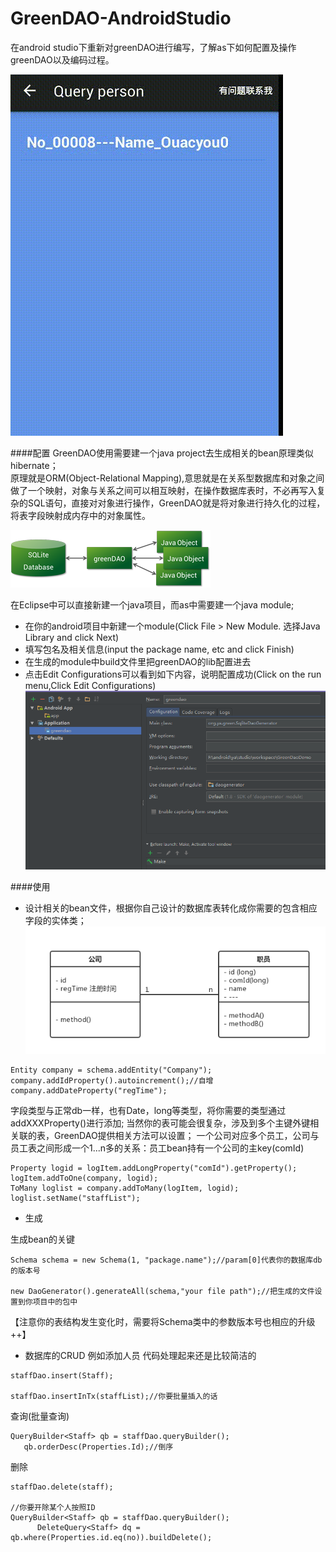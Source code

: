 # GreenDAO-AndroidStudio
在android studio下重新对greenDAO进行编写，了解as下如何配置及操作greenDAO以及编码过程。

![](/res/dis.gif)


####配置
GreenDAO使用需要建一个java project去生成相关的bean原理类似hibernate；<br/>
原理就是ORM(Object-Relational Mapping),意思就是在关系型数据库和对象之间做了一个映射，对象与关系之间可以相互映射，在操作数据库表时，不必再写入复杂的SQL语句，直接对对象进行操作，GreenDAO就是将对象进行持久化的过程，将表字段映射成内存中的对象属性。

![](/res/greenDAO.png)

在Eclipse中可以直接新建一个java项目，而as中需要建一个java module;
 * 在你的android项目中新建一个module(Click File > New Module. 选择Java Library and click Next)
 * 填写包名及相关信息(input the package name, etc and click Finish)
 * 在生成的module中build文件里把greenDAO的lib配置进去
 * 点击Edit Configurations可以看到如下内容，说明配置成功(Click on the run menu,Click Edit Configurations)
![](/res/config.png)

####使用
* 设计相关的bean文件，根据你自己设计的数据库表转化成你需要的包含相应字段的实体类；
![](/res/uml.png)

```
Entity company = schema.addEntity("Company");
company.addIdProperty().autoincrement();//自增
company.addDateProperty("regTime");
```
字段类型与正常db一样，也有Date，long等类型，将你需要的类型通过addXXXProperty()进行添加;
当然你的表可能会很复杂，涉及到多个主键外键相关联的表，GreenDAO提供相关方法可以设置；
一个公司对应多个员工，公司与员工表之间形成一个1...n多的关系：员工bean持有一个公司的主key(comId)
```
Property logid = logItem.addLongProperty("comId").getProperty();
logItem.addToOne(company, logid);
ToMany loglist = company.addToMany(logItem, logid);
loglist.setName("staffList");
```
 * 生成
 
生成bean的关键
```
Schema schema = new Schema(1, "package.name");//param[0]代表你的数据库db的版本号

new DaoGenerator().generateAll(schema,"your file path");//把生成的文件设置到你项目中的包中
```
【注意你的表结构发生变化时，需要将Schema类中的参数版本号也相应的升级++】

 * 数据库的CRUD
 例如添加人员
 代码处理起来还是比较简洁的
 ```
 staffDao.insert(Staff);
 
 staffDao.insertInTx(staffList);//你要批量插入的话
 ```
 查询(批量查询)
 ```
 QueryBuilder<Staff> qb = staffDao.queryBuilder();
	qb.orderDesc(Properties.Id);//倒序
  ```
  删除
  ```
  staffDao.delete(staff);
  
  //你要开除某个人按照ID
  QueryBuilder<Staff> qb = staffDao.queryBuilder();
		DeleteQuery<Staff> dq = qb.where(Properties.id.eq(no)).buildDelete();
  ```

